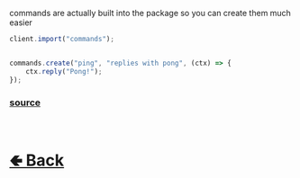 commands are actually built into the package so you can create them much easier<br>

```js
client.import("commands");


commands.create("ping", "replies with pong", (ctx) => {
    ctx.reply("Pong!");
});
```

### [source](https://github.com/shysolocup/noscord.js/tree/main/src/Services/CommandService)

<br> <h1> [🢀 Back](https://github.com/shysolocup/noscord.js/wiki/Guides) </h1>
